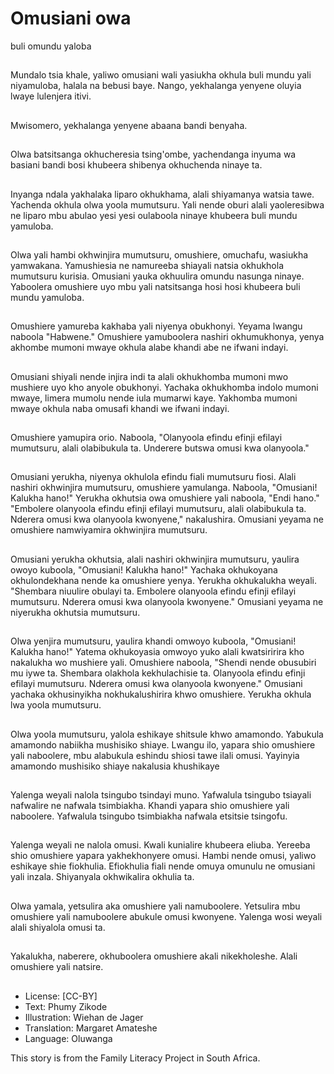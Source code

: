 # Omusiani owa
buli omundu
yaloba

##
Mundalo tsia khale, yaliwo omusiani
wali yasiukha okhula buli mundu
yali niyamuloba, halala na bebusi
baye.
Nango, yekhalanga yenyene oluyia
lwaye lulenjera itivi.


##
Mwisomero, yekhalanga yenyene
abaana bandi benyaha.


##
Olwa batsitsanga okhucheresia
tsing'ombe, yachendanga inyuma
wa basiani bandi bosi khubeera
shibenya okhuchenda ninaye ta.


##
Inyanga ndala yakhalaka liparo
okhukhama, alali shiyamanya
watsia tawe.
Yachenda okhula olwa yoola
mumutsuru.
Yali nende oburi alali yaoleresibwa
ne liparo mbu abulao yesi yesi
oulaboola ninaye khubeera buli
mundu yamuloba.


##
Olwa yali hambi okhwinjira
mumutsuru, omushiere, omuchafu,
wasiukha yamwakana. Yamushiesia
ne namureeba shiayali natsia
okhukhola mumutsuru kurisia.
Omusiani yauka okhuulira omundu
nasunga ninaye. Yaboolera
omushiere uyo mbu yali natsitsanga
hosi hosi khubeera buli mundu
yamuloba.


##
Omushiere yamureba kakhaba yali
niyenya obukhonyi. Yeyama lwangu
naboola "Habwene."
Omushiere yamuboolera nashiri
okhumukhonya, yenya akhombe
mumoni mwaye okhula alabe
khandi abe ne ifwani indayi.


##
Omusiani shiyali nende injira indi ta
alali okhukhomba mumoni mwo
mushiere uyo kho anyole
obukhonyi.
Yachaka okhukhomba indolo
mumoni mwaye, limera mumolu
nende iula mumarwi kaye.
Yakhomba mumoni mwaye okhula
naba omusafi khandi we ifwani
indayi.


##
Omushiere yamupira orio.
Naboola, "Olanyoola efindu efinji
efilayi mumutsuru, alali olabibukula
ta. Underere butswa omusi kwa
olanyoola."


##
Omusiani yerukha, niyenya okhulola
efindu fiali mumutsuru fiosi. Alali
nashiri okhwinjira mumutsuru,
omushiere yamulanga.
Naboola, "Omusiani! Kalukha
hano!" Yerukha okhutsia owa
omushiere yali naboola, "Endi
hano."
"Embolere olanyoola efindu efinji
efilayi mumutsuru, alali olabibukula
ta. Nderera omusi kwa olanyoola
kwonyene," nakalushira. Omusiani
yeyama ne omushiere namwiyamira
okhwinjira mumutsuru.


##
Omusiani yerukha okhutsia, alali
nashiri okhwinjira mumutsuru,
yaulira owoyo kuboola, "Omusiani!
Kalukha hano!"
Yachaka okhukoyana
okhulondekhana nende ka
omushiere yenya. Yerukha
okhukalukha weyali.
"Shembara niuulire obulayi ta.
Embolere olanyoola efindu efinji
efilayi mumutsuru. Nderera omusi
kwa olanyoola kwonyene."
Omusiani yeyama ne niyerukha
okhutsia mumutsuru.


##
Olwa yenjira mumutsuru, yaulira
khandi omwoyo kuboola,
"Omusiani! Kalukha hano!" Yatema
okhukoyasia omwoyo yuko alali
kwatsiririra kho nakalukha wo
mushiere yali.
Omushiere naboola, "Shendi nende
obusubiri mu iywe ta. Shembara
olakhola kekhulachisie ta. Olanyoola
efindu efinji efilayi mumutsuru.
Nderera omusi kwa olanyoola
kwonyene." Omusiani yachaka
okhusinyikha nokhukalushirira khwo
omushiere. Yerukha okhula lwa
yoola mumutsuru.


##
Olwa yoola mumutsuru, yalola
eshikaye shitsule khwo amamondo.
Yabukula amamondo nabiikha
mushisiko shiaye. Lwangu ilo,
yapara shio omushiere yali
naboolere, mbu alabukula eshindu
shiosi tawe ilali omusi. Yayinyia
amamondo mushisiko shiaye
nakalusia khushikaye


##
Yalenga weyali nalola tsingubo
tsindayi muno. Yafwalula tsingubo
tsiayali nafwalire ne nafwala
tsimbiakha.
Khandi yapara shio omushiere yali
naboolere. Yafwalula tsingubo
tsimbiakha nafwala etsitsie
tsingofu.


##
Yalenga weyali ne nalola omusi.
Kwali kunialire khubeera eliuba.
Yereeba shio omushiere yapara
yakhekhonyere omusi.
Hambi nende omusi, yaliwo
eshikaye shie fiokhulia. Efiokhulia
fiali nende omuya omunulu ne
omusiani yali inzala. Shiyanyala
okhwikalira okhulia ta.


##
Olwa yamala, yetsulira aka
omushiere yali namuboolere.
Yetsulira mbu omushiere yali
namuboolere abukule omusi
kwonyene.
Yalenga wosi weyali alali shiyalola
omusi ta.


##
Yakalukha, naberere, okhuboolera
omushiere akali nikekholeshe. Alali
omushiere yali natsire.


##
* License: [CC-BY]
* Text: Phumy Zikode
* Illustration: Wiehan de Jager
* Translation: Margaret Amateshe
* Language: Oluwanga

This story is from the Family
Literacy Project in South Africa.
